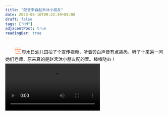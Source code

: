 ```yaml
---
title: "配音来自赵禾沐小朋友"
date: 2023-06-16T09:22:39+08:00
draft: false
tags: ["HM"]
adjacentPost: true
readingBar: true
---
```

&emsp;&emsp;<font size=5 color=#ffa07a>世</font>界水日幼儿园拍了个宣传视频，听着旁白声音有点熟悉，听了十来遍一问她们老师，原来真的是赵禾沐小朋友配的音。棒棒哒👍！
<video src="https://cdn.jsdelivr.net/gh/tosspi/mumu@main/uPic/108_1686880209.mp4" controls></video>